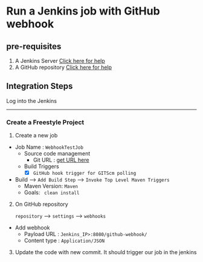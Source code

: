 # Run a Jenkins job with GitHub webhook

## pre-requisites
1. A Jenkins Server [Click here for help]()
1. A GitHub repository [Click here for help]()

## Integration Steps
Log into the Jenkins 

---
### Create a Freestyle Project 
  
1. Create a new job 
  - Job Name : `WebhookTestJob`
    - Source code management 
       - Git URL : [get URL here](https://github.com/yankils/hello-world.git)
    - Build Triggers
       - [X] `GitHub hook trigger for GITScm polling`

  - Build --> `Add Build Step` --> `Invoke Top Level Maven Triggers` 
       - Maven Version: `Maven`
       - Goals: ` clean install`

2. On GitHub repository
   
    `repository` --> `settings` --> `webhooks`  
  - Add webhook
       - Payload URL : `Jenkins_IP>:8080/github-webhook/`
       - Content type : `Application/JSON`   

3. Update the code with new commit. It should trigger our job in the jenkins  
  
